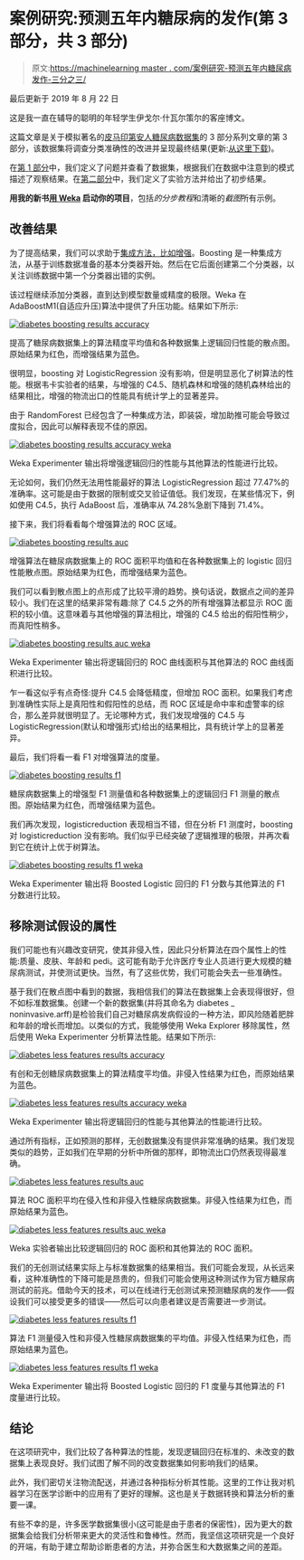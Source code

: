 # 案例研究:预测五年内糖尿病的发作(第 3 部分，共 3 部分)

> 原文:[https://machinelearning master . com/案例研究-预测五年内糖尿病发作-三分之三/](https://machinelearningmastery.com/case-study-predicting-the-onset-of-diabetes-within-five-years-part-3-of-3/)

最后更新于 2019 年 8 月 22 日

这是我一直在辅导的聪明的年轻学生伊戈尔·什瓦尔策尔的客座博文。

这篇文章是关于模拟著名的[皮马印第安人糖尿病数据集](https://archive.ics.uci.edu/ml/datasets/Pima+Indians+Diabetes)的 3 部分系列文章的第 3 部分，该数据集将调查分类准确性的改进并呈现最终结果(更新:[从这里下载](https://raw.githubusercontent.com/jbrownlee/Datasets/master/pima-indians-diabetes.data.csv))。

在[第 1 部分](https://machinelearningmastery.com/case-study-predicting-the-onset-of-diabetes-within-five-years-part-1-of-3/ "Case Study: Predicting the Onset of Diabetes Within Five Years (part 1 of 3)")中，我们定义了问题并查看了数据集，根据我们在数据中注意到的模式描述了观察结果。在[第二部分](https://machinelearningmastery.com/case-study-predicting-the-onset-of-diabetes-within-five-years-part-2-of-3/ "Case Study: Predicting the Onset of Diabetes Within Five Years (part 2 of 3)")中，我们定义了实验方法并给出了初步结果。

**用我的新书[用 Weka](https://machinelearningmastery.com/machine-learning-mastery-weka/) 启动你的项目**，包括*的分步教程*和清晰的*截图*所有示例。

## 改善结果

为了提高结果，我们可以求助于[集成方法，比如增强](https://machinelearningmastery.com/improve-machine-learning-results-with-boosting-bagging-and-blending-ensemble-methods-in-weka/ "Improve Machine Learning Results with Boosting, Bagging and Blending Ensemble Methods in Weka")。Boosting 是一种集成方法，从基于训练数据准备的基本分类器开始。然后在它后面创建第二个分类器，以关注训练数据中第一个分类器出错的实例。

该过程继续添加分类器，直到达到模型数量或精度的极限。Weka 在 AdaBoostM1(自适应升压)算法中提供了升压功能。结果如下所示:

[![diabetes boosting results accuracy](img/e02dd800f95b995f516fdaf8f8ab3aaa.png)](https://machinelearningmastery.com/wp-content/uploads/2014/04/diabetes-boosting-results-accuracy.png)

提高了糖尿病数据集上的算法精度平均值和各种数据集上逻辑回归性能的散点图。原始结果为红色，而增强结果为蓝色。

很明显，boosting 对 LogisticRegression 没有影响，但是明显恶化了树算法的性能。根据韦卡实验者的结果，与增强的 C4.5、随机森林和增强的随机森林给出的结果相比，增强的物流出口的性能具有统计学上的显著差异。

由于 RandomForest 已经包含了一种集成方法，即装袋，增加助推可能会导致过度拟合，因此可以解释表现不佳的原因。

[![diabetes boosting results accuracy weka](img/1d39bf537248e2c0095ed33a7c9d874a.png)](https://machinelearningmastery.com/wp-content/uploads/2014/04/diabetes-boosting-results-accuracy-weka.png)

Weka Experimenter 输出将增强逻辑回归的性能与其他算法的性能进行比较。

无论如何，我们仍然无法用性能最好的算法 LogisticRegression 超过 77.47%的准确率。这可能是由于数据的限制或交叉验证值低。我们发现，在某些情况下，例如使用 C4.5，执行 AdaBoost 后，准确率从 74.28%急剧下降到 71.4%。

接下来，我们将看看每个增强算法的 ROC 区域。

[![diabetes boosting results auc](img/d4a2fa65a8a4ac80fd804238530193aa.png)](https://machinelearningmastery.com/wp-content/uploads/2014/04/diabetes-boosting-results-auc.png)

增强算法在糖尿病数据集上的 ROC 面积平均值和在各种数据集上的 logistic 回归性能散点图。原始结果为红色，而增强结果为蓝色。

我们可以看到散点图上的点形成了比较平滑的趋势。换句话说，数据点之间的差异较小。我们在这里的结果非常有趣:除了 C4.5 之外的所有增强算法都显示 ROC 面积的较小值。这意味着与其他增强的算法相比，增强的 C4.5 给出的假阳性稍少，而真阳性稍多。

[![diabetes boosting results auc weka](img/09286f3c3ee482dd16aeebe3d3b71f1a.png)](https://machinelearningmastery.com/wp-content/uploads/2014/04/diabetes-boosting-results-auc-weka.png)

Weka Experimenter 输出将逻辑回归的 ROC 曲线面积与其他算法的 ROC 曲线面积进行比较。

乍一看这似乎有点奇怪:提升 C4.5 会降低精度，但增加 ROC 面积。如果我们考虑到准确性实际上是真阳性和假阳性的总结，而 ROC 区域是命中率和虚警率的综合，那么差异就很明显了。无论哪种方式，我们发现增强的 C4.5 与 LogisticRegression(默认和增强形式)给出的结果相比，具有统计学上的显著差异。

最后，我们将看一看 F1 对增强算法的度量。

[![diabetes boosting results f1](img/3b935d9548b625dd35cc049d10b7a653.png)](https://machinelearningmastery.com/wp-content/uploads/2014/04/diabetes-boosting-results-f1.png)

糖尿病数据集上的增强型 F1 测量值和各种数据集上的逻辑回归 F1 测量的散点图。原始结果为红色，而增强结果为蓝色。

我们再次发现，logisticreduction 表现相当不错，但在分析 F1 测度时，boosting 对 logisticreduction 没有影响。我们似乎已经突破了逻辑推理的极限，并再次看到它在统计上优于树算法。

[![diabetes boosting results f1 weka](img/db805c2c382046cd53dd150ba3fd09b0.png)](https://machinelearningmastery.com/wp-content/uploads/2014/04/diabetes-boosting-results-f1-weka.png)

Weka Experimenter 输出将 Boosted Logistic 回归的 F1 分数与其他算法的 F1 分数进行比较。

## 移除测试假设的属性

我们可能也有兴趣改变研究，使其非侵入性，因此只分析算法在四个属性上的性能:质量、皮肤、年龄和 pedi。这可能有助于允许医疗专业人员进行更大规模的糖尿病测试，并使测试更快。当然，有了这些优势，我们可能会失去一些准确性。

基于我们在散点图中看到的数据，我相信我们的算法在数据集上会表现得很好，但不如标准数据集。创建一个新的数据集(并将其命名为 diabetes _ noninvasive.arff)是检验我们自己对糖尿病发病假设的一种方法，即风险随着肥胖和年龄的增长而增加。以类似的方式，我能够使用 Weka Explorer 移除属性，然后使用 Weka Experimenter 分析算法性能。结果如下所示:

[![diabetes less features results accuracy](img/318691853de6254ed25ca927f604188f.png)](https://machinelearningmastery.com/wp-content/uploads/2014/04/diabetes-less-features-results-accuracy.png)

有创和无创糖尿病数据集上的算法精度平均值。非侵入性结果为红色，而原始结果为蓝色。

[![diabetes less features results accuracy weka](img/977f8c66fc81575d187f135f77c15d73.png)](https://machinelearningmastery.com/wp-content/uploads/2014/04/diabetes-less-features-results-accuracy-weka.png)

Weka Experimenter 输出将逻辑回归的性能与其他算法的性能进行比较。

通过所有指标，正如预测的那样，无创数据集没有提供非常准确的结果。我们发现类似的趋势，正如我们在早期的分析中所做的那样，即物流出口仍然表现得最准确。

[![diabetes less features results auc](img/e39c6c81ee5c76099ff867fc6e45574f.png)](https://machinelearningmastery.com/wp-content/uploads/2014/04/diabetes-less-features-results-auc.png)

算法 ROC 面积平均在侵入性和非侵入性糖尿病数据集。非侵入性结果为红色，而原始结果为蓝色。

[![diabetes less features results auc weka](img/fc67c76c030ef61e5e9d7aa64846a4d3.png)](https://machinelearningmastery.com/wp-content/uploads/2014/04/diabetes-less-features-results-auc-weka.png)

Weka 实验者输出比较逻辑回归的 ROC 面积和其他算法的 ROC 面积。

我们的无创测试结果实际上与标准数据集的结果相当。我们可能会发现，从长远来看，这种准确性的下降可能是昂贵的，但我们可能会使用这种测试作为官方糖尿病测试的前兆。借助今天的技术，可以在线进行无创测试来预测糖尿病的发作——假设我们可以接受更多的错误——然后可以向患者建议是否需要进一步测试。

[![diabetes less features results f1](img/8c339baf30c5efe5cfd1c4f3a5ab5009.png)](https://machinelearningmastery.com/wp-content/uploads/2014/04/diabetes-less-features-results-f1.png)

算法 F1 测量侵入性和非侵入性糖尿病数据集的平均值。非侵入性结果为红色，而原始结果为蓝色。

[![diabetes less features results f1 weka](img/fdf59fa05c5d3852708fdcac544fc412.png)](https://machinelearningmastery.com/wp-content/uploads/2014/04/diabetes-less-features-results-f1-weka.png)

Weka Experimenter 输出将 Boosted Logistic 回归的 F1 度量与其他算法的 F1 度量进行比较。

## 结论

在这项研究中，我们比较了各种算法的性能，发现逻辑回归在标准的、未改变的数据集上表现良好。我们试图了解不同的改变数据集如何影响我们的结果。

此外，我们密切关注物流配送，并通过各种指标分析其性能。这里的工作让我对机器学习在医学诊断中的应用有了更好的理解。这也是关于数据转换和算法分析的重要一课。

有些不幸的是，许多医学数据集很小(这可能是由于患者的保密性)，因为更大的数据集会给我们分析带来更大的灵活性和鲁棒性。然而，我坚信这项研究是一个良好的开端，有助于建立帮助诊断患者的方法，并弥合医生和大数据集之间的差距。